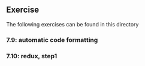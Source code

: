 ## Exercise

The following exercises can be found in this directory

### 7.9: automatic code formatting

### 7.10: redux, step1
